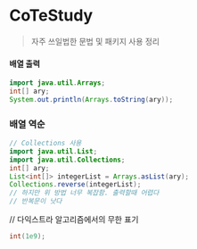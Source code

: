 # CoTeStudy
> 자주 쓰일법한 문법 및 패키지 사용 정리

#### 배열 출력
```JAVA
import java.util.Arrays;
int[] ary;
System.out.println(Arrays.toString(ary));
```
### 배열 역순
```JAVA
// Collections 사용
import java.util.List;
import java.util.Collections;
int[] ary;
List<int[]> integerList = Arrays.asList(ary);
Collections.reverse(integerList);
// 하지만 위 방법 너무 복잡함. 출력할때 어렵다
// 반복문이 낫다
```

// 다익스트라 알고리즘에서의 무한 표기
```JAVA
int(1e9);
```